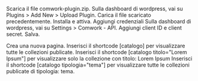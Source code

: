 Scarica il file comwork-plugin.zip.
Sulla dashboard di wordpress, vai su Plugins > Add New > Upload Plugin.
Carica il file scaricato precedentemente.
Installa e attiva.
Aggiungi credenziali
Sulla dashboard di wordpress, vai su Settings > Comwork - API.
Aggiungi client ID e client secret.
Salva.

Crea una nuova pagina.
Inserisci il shortcode [catalogo] per visualizzare tutte le collezioni publicate.
Inserisci il shortcode [catalogo titolo="Lorem Ipsum"] per visualizzare solo la collezione con titolo: Lorem Ipsum
Inserisci il shortcode [catalogo tipologia="tema"] per visualizzare tutte le collezioni publicate di tipologia: tema.
